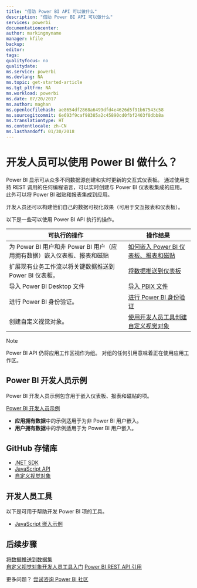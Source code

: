 ```yaml
---
title: "借助 Power BI API 可以做什么"
description: "借助 Power BI API 可以做什么"
services: powerbi
documentationcenter: 
author: markingmyname
manager: kfile
backup: 
editor: 
tags: 
qualityfocus: no
qualitydate: 
ms.service: powerbi
ms.devlang: NA
ms.topic: get-started-article
ms.tgt_pltfrm: NA
ms.workload: powerbi
ms.date: 07/20/2017
ms.author: maghan
ms.openlocfilehash: ae8654df2868a6499dfd4e4626d5f91b67543c58
ms.sourcegitcommit: 6e693f9caf98385a2c45890cd0fbf2403f0dbb8a
ms.translationtype: HT
ms.contentlocale: zh-CN
ms.lasthandoff: 01/30/2018
---
```

# <a name="what-can-developers-do-with-power-bi"></a>开发人员可以使用 Power BI 做什么？
Power BI 显示可从众多不同数据源创建和实时更新的交互式仪表板。 通过使用支持 REST 调用的任何编程语言，可以实时创建与 Power BI 仪表板集成的应用。 此外可以将 Power BI 磁贴和报表集成到应用。

开发人员还可以构建他们自己的数据可视化效果（可用于交互报表和仪表板）。 

以下是一些可以使用 Power BI API 执行的操作。

| **可执行的操作** | **操作结果** |
| --- | --- |
| 为 Power BI 用户和非 Power BI 用户（应用拥有数据）嵌入仪表板、报表和磁贴 |[如何嵌入 Power BI 仪表板、报表和磁贴](embedding-content.md) |
| 扩展现有业务工作流以将关键数据推送到 Power BI 仪表板。 |[将数据推送到仪表板](walkthrough-push-data.md) |
| 导入 Power BI Desktop 文件 |[导入 PBIX 文件](https://msdn.microsoft.com/library/mt243837.aspx) |
| 进行 Power BI 身份验证。 |[进行 Power BI 身份验证](get-azuread-access-token.md) |
| 创建自定义视觉对象。 |[使用开发人员工具创建自定义视觉对象](../service-custom-visuals-getting-started-with-developer-tools.md) |

> [!NOTE]
> Power BI API 仍将应用工作区视作为组。 对组的任何引用意味着正在使用应用工作区。
> 
> 

## <a name="power-bi-developer-samples"></a>Power BI 开发人员示例
Power BI 开发人员示例包含用于嵌入仪表板、报表和磁贴的项。

[Power BI 开发人员示例](https://github.com/Microsoft/PowerBI-Developer-Samples)

* **应用拥有数据**中的示例适用于为非 Power BI 用户嵌入。
* **用户拥有数据**中的示例适用于为 Power BI 用户嵌入。

## <a name="github-repositories"></a>GitHub 存储库
* [.NET SDK](https://github.com/Microsoft/PowerBI-CSharp)
* [JavaScript API](https://github.com/Microsoft/PowerBI-JavaScript)
* [自定义视觉对象](https://github.com/Microsoft/PowerBI-visuals)

## <a name="developer-tools"></a>开发人员工具
以下是可用于帮助开发 Power BI 项的工具。

* [JavaScript 嵌入示例](https://microsoft.github.io/PowerBI-JavaScript/demo)

## <a name="next-steps"></a>后续步骤
[将数据推送到数据集](walkthrough-push-data.md)  
[自定义视觉对象开发人员工具入门](../service-custom-visuals-getting-started-with-developer-tools.md) 
[Power BI REST API 引用](https://msdn.microsoft.com/library/mt147898.aspx)  

更多问题？ [尝试咨询 Power BI 社区](http://community.powerbi.com/)

